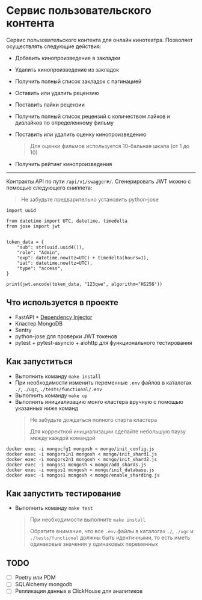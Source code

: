 # Сервис пользовательского контента

Сервис пользовательского контента для онлайн кинотеатра. Позволяет осуществлять следующие действия:

- Добавить кинопроизведение в закладки
- Удалить кинопроизведение из закладок
- Получить полный список закладок с пагинацией

- Оставить или удалить рецензию
- Поставить лайки рецензии
- Получить полный список рецензий с количеством лайков и дизлайков по определенному фильму

- Поставить или удалить оценку кинопроизведению
  > Для оценки фильмов используется 10-бальная шкала (от 1 до 10)
- Получить рейтинг кинопроизведения

---

Контракты API по пути `/api/v1/swagger#/`. Сгенерировать JWT можно с помощью следующего сниппета:

> Не забудьте предварительно установить python-jose

```
import uuid

from datetime import UTC, datetime, timedelta
from jose import jwt


token_data = {
    "sub": str(uuid.uuid4()),
    "role": "Admin",
    "exp": datetime.now(tz=UTC) + timedelta(hours=1),
    "iat": datetime.now(tz=UTC),
    "type": "access",
}

print(jwt.encode(token_data, "123qwe", algorithm="HS256"))
```

## Что используется в проекте

- FastAPI + [Dependency Injector](https://python-dependency-injector.ets-labs.org/)
- Кластер MongoDB
- Sentry
- python-jose для проверки JWT токенов
- pytest + pytest-asyncio + aiohttp для функционального тестирования

## Как запуститься

- Выполнить команду `make install`
- При необходимости изменить переменные `.env` файлов в каталогах `./`, `./ugc`, `./tests/functional/.env`
- Выполнить команду `make up`
- Выполнить инициализацию монго кластера вручную с помощью указанных ниже команд
  > Не забудьте дождаться полного старта кластера
  >
  > Для корректной инициализации сделайте небольшую паузу между каждой командой

```
docker exec -i mongocfg1 mongosh < mongo/init_config.js
docker exec -i mongors1n1 mongosh < mongo/init_shard1.js
docker exec -i mongors2n1 mongosh < mongo/init_shard2.js
docker exec -i mongos1 mongosh < mongo/add_shards.js
docker exec -i mongos1 mongosh < mongo/init_database.js
docker exec -i mongos1 mongosh < mongo/enable_sharding.js
```

## Как запустить тестирование

- Выполнить команду `make test`
  > При необходимости выполните `make install`
  >
  > Обратите внимание, что все `.env` файлы в каталогах `./`, `./ugc` и `./tests/functional` должны быть идентичными, то есть иметь одинаковые значения у одинаковых переменных

## TODO

- [ ] Poetry или PDM
- [ ] SQLAlchemy mongodb
- [ ] Репликация данных в ClickHouse для аналитиков
